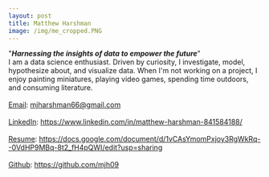 ```yaml
---
layout: post
title: Matthew Harshman
image: /img/me_cropped.PNG
---
```

"**_Harnessing the insights of data to empower the future_**"<br/>
I am a data science enthusiast. Driven by curiosity, I investigate, model, hypothesize about, and visualize data. When I'm not working on a project, I enjoy painting miniatures, playing video games, spending time outdoors, and consuming literature.<br/>
<br/>
[Email](mjharshman66@gmail.com): mjharshman66@gmail.com <br/>
<br/>
[LinkedIn](https://www.linkedin.com/in/matthew-harshman-841584188/): https://www.linkedin.com/in/matthew-harshman-841584188/ <br/>
<br/>
[Resume](https://docs.google.com/document/d/1vCAsYmomPxjoy3RgWkRq--0VdHP9MBq-8t2_fH4pQWI/edit?usp=sharing): https://docs.google.com/document/d/1vCAsYmomPxjoy3RgWkRq--0VdHP9MBq-8t2_fH4pQWI/edit?usp=sharing <br/>
<br/>
[Github](https://github.com/mjh09): https://github.com/mjh09 <br/>
<br/>

<br/>

